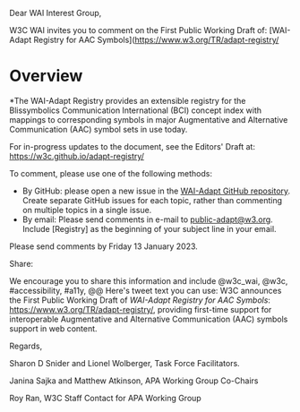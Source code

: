 
Dear WAI Interest Group,

W3C WAI invites you to comment on the First Public Working Draft of:
              [WAI-Adapt Registry for AAC Symbols](https://www.w3.org/TR/adapt-registry/

# Overview

*The WAI-Adapt Registry provides an extensible registry for the Blissymbolics Communication International (BCI) concept index with mappings to corresponding symbols in major Augmentative and Alternative Communication (AAC) symbol sets in use today.


For in-progress updates to the document, see the Editors' Draft at:
https://w3c.github.io/adapt-registry/



To comment, please use one of the following methods:
  *   By GitHub: please open a new issue in the [WAI-Adapt GitHub repository](https://github.com/w3c/adapt/issues/new). Create separate GitHub issues for each topic, rather than commenting on multiple topics in a
single issue.
  *   By email: Please send comments in e-mail to [public-adapt@w3.org](mailto:public-adapt@w3.org). Include [Registry] as the beginning of your subject line in your email.



Please send comments by Friday 13 January 2023.
 
Share:

We encourage you to share this information and include @w3c_wai, @w3c, #accessibility, #a11y, @@
Here's tweet text you can use: 
W3C announces the First Public Working Draft of *WAI-Adapt Registry for AAC Symbols*: https://www.w3.org/TR/adapt-registry/, providing first-time support for interoperable Augmentative and Alternative Communication (AAC) symbols support in web content.

Regards,

Sharon D Snider and Lionel Wolberger, Task Force Facilitators.

Janina Sajka and Matthew Atkinson, APA Working Group Co-Chairs

Roy Ran, W3C Staff Contact for APA Working Group


